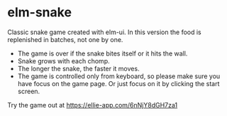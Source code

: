# elm-snake
Classic snake game created with elm-ui. In this version the food is replenished
in batches, not one by one.

- The game is over if the snake bites itself or it hits
the wall.
- Snake grows with each chomp.
- The longer the snake, the faster it moves.
- The game is controlled only from keyboard, so please make sure you have focus
on the game page. Or just focus on it by clicking the start screen.

Try the game out at https://ellie-app.com/6nNjY8dGH7za1
